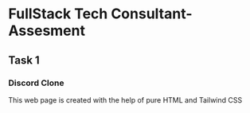 # FullStack Tech Consultant-Assesment
<h2>Task 1 </h2>
<h3><a href="https://github.com/snehalgadge/Consultant-Assesment/tree/main/Task1_Discord-Clone"></a>Discord Clone</h3>
<p>This web page is created with the help of pure HTML and Tailwind CSS</p>
